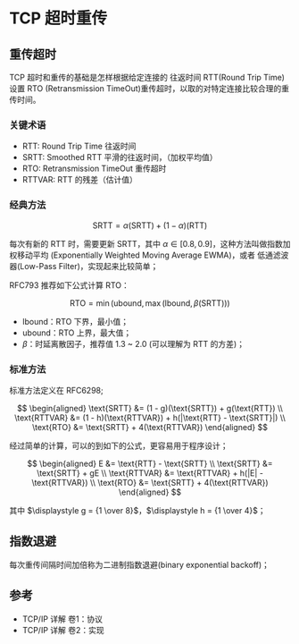 # TCP 超时重传

## 重传超时

TCP 超时和重传的基础是怎样根据给定连接的 往返时间 RTT(Round Trip Time) 设置 RTO (Retransmission TimeOut)重传超时，以取的对特定连接比较合理的重传时间。

### 关键术语

- RTT: Round Trip Time 往返时间
- SRTT: Smoothed RTT 平滑的往返时间，（加权平均值）
- RTO: Retransmission TimeOut 重传超时
- RTTVAR: RTT 的残差（估计值）

### 经典方法

$$
\text{SRTT} = \alpha(\text{SRTT}) + (1 - \alpha)(\text{RTT})
$$

每次有新的 RTT 时，需要更新 SRTT，其中 $\alpha \in [0.8, 0.9]$，这种方法叫做指数加权移动平均 (Exponentially Weighted Moving Average EWMA)，或者 低通滤波器(Low-Pass Filter)，实现起来比较简单；

RFC793 推荐如下公式计算 RTO：

$$
\text{RTO} = \min(\text{ubound}, \max(\text{lbound}, \beta(\text{SRTT})))
$$

- lbound：RTO 下界，最小值；
- ubound：RTO 上界，最大值；
- $\beta$：时延离散因子，推荐值 1.3 ~ 2.0 (可以理解为 RTT 的方差)；

### 标准方法

标准方法定义在 RFC6298;

$$
\begin{aligned}
\text{SRTT} &= (1 - g)(\text{SRTT}) + g(\text{RTT}) \\ 
\text{RTTVAR} &= (1 - h)(\text{RTTVAR}) + h(|\text{RTT} - \text{SRTT}|) \\ 
\text{RTO} &= \text{SRTT} + 4(\text{RTTVAR})
\end{aligned}
$$

经过简单的计算，可以的到如下的公式，更容易用于程序设计；

$$
\begin{aligned}
E &= \text{RTT} - \text{SRTT} \\
\text{SRTT} &= \text{SRTT} + gE \\ 
\text{RTTVAR} &= \text{RTTVAR} + h(|E| - \text{RTTVAR}) \\ 
\text{RTO} &= \text{SRTT} + 4(\text{RTTVAR})
\end{aligned}
$$

其中 $\displaystyle g = {1 \over 8}$，$\displaystyle h = {1 \over 4}$；

## 指数退避

每次重传间隔时间加倍称为二进制指数退避(binary exponential backoff)；

## 参考

- TCP/IP 详解 卷1：协议
- TCP/IP 详解 卷2：实现
